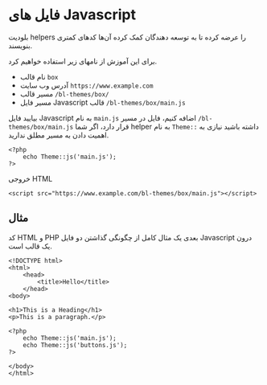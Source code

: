 # فایل های Javascript
<!-- position: 4 -->

بلودیت helpers را عرضه کرده تا به توسعه دهندگان کمک کرده آن‌ها کدهای کمتری بنویسند.

برای این آموزش از نامهای زیر استفاده خواهیم کرد.


- نام قالب `box`
-  آدرس وب سایت `https://www.example.com`
- مسیر قالب `/bl-themes/box/`
-  مسیر فایل Javascript قالب `/bl-themes/box/main.js`


بیایید فایل Javascript به نام `main.js` اضافه کنیم، فایل در مسیر `/bl-themes/box/main.js` قرار دارد، اگر شما helper به نام `Theme::` داشته باشید نیازی به اهمیت دادن به مسیر مطلق ندارید.
```
<?php
	echo Theme::js('main.js');
?>
```

خروجی HTML
```
<script src="https://www.example.com/bl-themes/box/main.js"></script>
```

<h2 id="example">مثال</h2>

کد HTML و PHP بعدی یک مثال کامل از چگونگی گذاشتن دو فایل Javascript درون یک قالب است.

```
<!DOCTYPE html>
<html>
	<head>
		<title>Hello</title>
	</head>
<body>

<h1>This is a Heading</h1>
<p>This is a paragraph.</p>

<?php
	echo Theme::js('main.js');
	echo Theme::js('buttons.js');
?>

</body>
</html>
```
